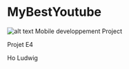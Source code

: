 # MyBestYoutube
![alt text](https://logos-world.net/wp-content/uploads/2021/08/Android-Logo.png)
Mobile developpement Project

Projet E4 

Ho Ludwig
